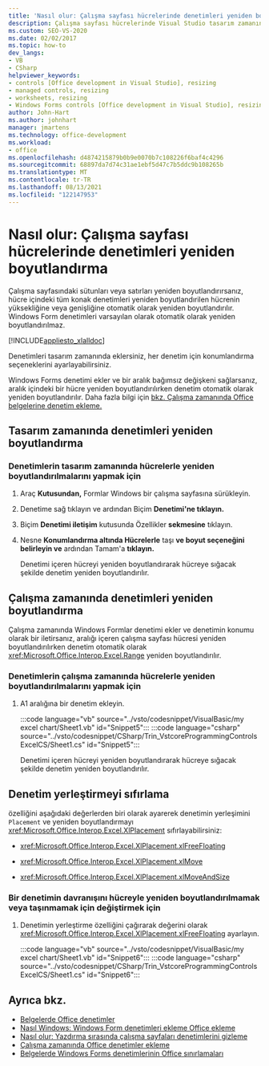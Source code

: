 ```yaml
---
title: 'Nasıl olur: Çalışma sayfası hücrelerinde denetimleri yeniden boyutlandırma'
description: Çalışma sayfası hücrelerinde Visual Studio tasarım zamanında Microsoft Excel çalışma zamanında denetimleri yeniden boyutlandırmak için nasıl kullanabileceğiniz hakkında bilgi öğrenin.
ms.custom: SEO-VS-2020
ms.date: 02/02/2017
ms.topic: how-to
dev_langs:
- VB
- CSharp
helpviewer_keywords:
- controls [Office development in Visual Studio], resizing
- managed controls, resizing
- worksheets, resizing
- Windows Forms controls [Office development in Visual Studio], resizing
author: John-Hart
ms.author: johnhart
manager: jmartens
ms.technology: office-development
ms.workload:
- office
ms.openlocfilehash: d4874215879b0b9e0070b7c108226f6baf4c4296
ms.sourcegitcommit: 68897da7d74c31ae1ebf5d47c7b5ddc9b108265b
ms.translationtype: MT
ms.contentlocale: tr-TR
ms.lasthandoff: 08/13/2021
ms.locfileid: "122147953"
---
```

# <a name="how-to-resize-controls-within-worksheet-cells"></a>Nasıl olur: Çalışma sayfası hücrelerinde denetimleri yeniden boyutlandırma
  Çalışma sayfasındaki sütunları veya satırları yeniden boyutlandırırsanız, hücre içindeki tüm konak denetimleri yeniden boyutlandırilen hücrenin yüksekliğine veya genişliğine otomatik olarak yeniden boyutlandırılır. Windows Form denetimleri varsayılan olarak otomatik olarak yeniden boyutlandırılmaz.

 [!INCLUDE[appliesto_xlalldoc](../vsto/includes/appliesto-xlalldoc-md.md)]

 Denetimleri tasarım zamanında eklersiniz, her denetim için konumlandırma seçeneklerini ayarlayabilirsiniz.

 Windows Forms denetimi ekler ve bir aralık bağımsız değişkeni sağlarsanız, aralık içindeki bir hücre yeniden boyutlandırılırken denetim otomatik olarak yeniden boyutlandırılır. Daha fazla bilgi için [bkz. Çalışma zamanında Office belgelerine denetim ekleme.](../vsto/adding-controls-to-office-documents-at-run-time.md)

## <a name="resize-controls-at-design-time"></a>Tasarım zamanında denetimleri yeniden boyutlandırma

### <a name="to-make-controls-resize-with-cells-at-design-time"></a>Denetimlerin tasarım zamanında hücrelerle yeniden boyutlandırılmalarını yapmak için

1. Araç **Kutusundan,** Formlar Windows bir çalışma sayfasına sürükleyin.

2. Denetime sağ tıklayın ve ardından Biçim **Denetimi'ne tıklayın.**

3. Biçim **Denetimi iletişim** kutusunda Özellikler **sekmesine** tıklayın.

4. Nesne **Konumlandırma altında Hücrelerle** taşı **ve boyut seçeneğini belirleyin ve** ardından Tamam'a **tıklayın.**

     Denetimi içeren hücreyi yeniden boyutlandırarak hücreye sığacak şekilde denetim yeniden boyutlandırılır.

## <a name="resize-controls-at-run-time"></a>Çalışma zamanında denetimleri yeniden boyutlandırma
 Çalışma zamanında Windows Formlar denetimi ekler ve denetimin konumu olarak bir iletirsanız, aralığı içeren çalışma sayfası hücresi yeniden boyutlandırılırken denetim otomatik olarak <xref:Microsoft.Office.Interop.Excel.Range> yeniden boyutlandırılır.

### <a name="to-make-controls-resize-with-cells-at-run-time"></a>Denetimlerin çalışma zamanında hücrelerle yeniden boyutlandırılmalarını yapmak için

1. A1 aralığına bir denetim ekleyin.

     :::code language="vb" source="../vsto/codesnippet/VisualBasic/my excel chart/Sheet1.vb" id="Snippet5":::
     :::code language="csharp" source="../vsto/codesnippet/CSharp/Trin_VstcoreProgrammingControlsExcelCS/Sheet1.cs" id="Snippet5":::

     Denetimi içeren hücreyi yeniden boyutlandırarak hücreye sığacak şekilde denetim yeniden boyutlandırılır.

## <a name="reset-control-placement"></a>Denetim yerleştirmeyi sıfırlama
 özelliğini aşağıdaki değerlerden biri olarak ayarerek denetimin yerleşimini `Placement` ve yeniden boyutlandırmayı <xref:Microsoft.Office.Interop.Excel.XlPlacement> sıfırlayabilirsiniz:

- <xref:Microsoft.Office.Interop.Excel.XlPlacement.xlFreeFloating>

- <xref:Microsoft.Office.Interop.Excel.XlPlacement.xlMove>

- <xref:Microsoft.Office.Interop.Excel.XlPlacement.xlMoveAndSize>

### <a name="to-change-the-behavior-of-a-control-so-that-it-does-not-resize-or-move-with-the-cell"></a>Bir denetimin davranışını hücreyle yeniden boyutlandırılmamak veya taşınmamak için değiştirmek için

1. Denetimin yerleştirme özelliğini çağırarak değerini olarak <xref:Microsoft.Office.Interop.Excel.XlPlacement.xlFreeFloating> ayarlayın.

     :::code language="vb" source="../vsto/codesnippet/VisualBasic/my excel chart/Sheet1.vb" id="Snippet6":::
     :::code language="csharp" source="../vsto/codesnippet/CSharp/Trin_VstcoreProgrammingControlsExcelCS/Sheet1.cs" id="Snippet6":::

## <a name="see-also"></a>Ayrıca bkz.
- [Belgelerde Office denetimler](../vsto/controls-on-office-documents.md)
- [Nasıl Windows: Windows Form denetimleri ekleme Office ekleme](../vsto/how-to-add-windows-forms-controls-to-office-documents.md)
- [Nasıl olur: Yazdırma sırasında çalışma sayfaları denetimlerini gizleme](../vsto/how-to-hide-controls-on-worksheets-when-printing.md)
- [Çalışma zamanında Office denetimler ekleme](../vsto/adding-controls-to-office-documents-at-run-time.md)
- [Belgelerde Windows Forms denetimlerinin Office sınırlamaları](../vsto/limitations-of-windows-forms-controls-on-office-documents.md)

